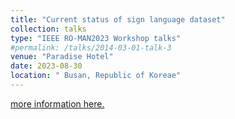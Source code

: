 ```yaml
---
title: "Current status of sign language dataset"
collection: talks
type: "IEEE RO-MAN2023 Workshop talks"
#permalink: /talks/2014-03-01-talk-3
venue: "Paradise Hotel"
date: 2023-08-30
location: " Busan, Republic of Koreae"
---
```

[more information here.](https://sites.google.com/view/ro-man2023-workshop-speech/program?authuser=0)

